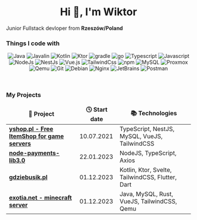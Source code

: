 <h1 align="center">Hi 👋, I'm Wiktor</h1>
Junior Fullstack devloper from <b>Rzeszów/Poland</b>
<br>

### Things I code with
<p align="center">
   <!-- for-the-badge -->
  <img alt="Java" src="https://img.shields.io/badge/-Java-ED8B00?style=flat-square&logo=openjdk&logoColor=white" />
  <img alt="Javalin" src="https://img.shields.io/badge/javalin-008CBB?style=flat-squaree&logo=openjdk&logoColor=white" />
   <img alt="Kotlin" src="https://img.shields.io/badge/kotlin-AB29EB?style=flat-square&logo=kotlin&logoColor=white" />
   <img alt="Ktor" src="https://img.shields.io/badge/ktor-FF8800?style=flat-square&logo=kotlin&logoColor=white" />
   <img alt="gradle" src="https://img.shields.io/badge/gradle-02303A?style=flat-square&logo=gradle&logoColor=white" /> 
   <img alt="go" src="https://img.shields.io/badge/golang-00AED8?style=flat-square&logo=go&logoColor=white" /> 

   <img alt="Typescript" src="https://img.shields.io/badge/-Typescript-3178C6?style=flat-square&logo=Typescript&logoColor=white" />
   <img alt="Javascript" src="https://img.shields.io/badge/-Javascript-F7DF1E?style=flat-square&logo=Javascript&logoColor=white" />
   <img alt="NodeJs" src="https://img.shields.io/badge/-Nodejs-339933?style=flat-square&logo=Node.js&logoColor=white" />
   <img alt="NestJs" src="https://img.shields.io/badge/NestJs-E0234E?style=flat-square&logo=nestjs&logoColor=white" />
   <img alt="Vue.js" src="https://img.shields.io/badge/-Vuejs-4FC08D?style=flat-square&logo=Vue.js&logoColor=white" />
   <img alt="TailwindCss" src="https://img.shields.io/badge/-TailwindCss-06B6D4?style=flat-square&logo=TailwindCss&logoColor=white" />
   <img alt="npm" src="https://img.shields.io/badge/NPM-CC3534?style=flat-square&logo=npm&logoColor=white" /> 

   <img alt="MySQL" src="https://img.shields.io/badge/MySQL-015F8B?style=flat-square&logo=mysql&logoColor=white" />
   <img alt="Proxmox" src="https://img.shields.io/badge/-Proxmox-E57000?style=flat-square&logo=Proxmox&logoColor=white" />
   <img alt="Qemu" src="https://img.shields.io/badge/-Qemu-FF6600?style=flat-square&logo=Qemu&logoColor=white" />
   <img alt="Git" src="https://img.shields.io/badge/-Git-F05032?style=flat-square&logo=git&logoColor=white" />
   <img alt="Debian" src="https://img.shields.io/badge/-Debian-A81D33?style=flat-square&logo=Debian&logoColor=white" />
   <img alt="Nginx" src="https://img.shields.io/badge/Nginx-009639?style=flat-square&logo=nginx&logoColor=white" />
   <img alt="JetBrains" src="https://img.shields.io/badge/Jetbrains%20Tools-000000?style=flat-square&logo=jetbrains&logoColor=white" />
   <img alt="Postman" src="https://img.shields.io/badge/Postman-FF6C37?style=flat-square&logo=postman&logoColor=white"/>
</p>
<br>

### My Projects
<table>
  <thead align="center">
    <tr border: none;>
      <td><b>🎁 Project</b></td>
      <td><b>🕓 Start date</b></td>
      <td><b>📚 Technologies</b></td>
    </tr>
  </thead>
  <tbody>
    <tr>
      <td><a href="https://yshop.pl"><b>yshop.pl - Free ItemShop for game servers</b></a></td>
      <td>10.07.2021</td>
      <td>TypeScript, NestJS, MySQL, VueJS, TailwindCSS</td>
    </tr>
    <tr>
      <td><a href="https://github.com/WiktorDev/node-payments-lib3.0"><b>node-payments-lib3.0</b></a></td>
      <td>22.01.2023</td>
      <td>NodeJS, TypeScript, Axios</td>
    </tr>
    <tr>
      <td><a href="https://gdziebusik.pl"><b>gdziebusik.pl</b></a></td>
      <td>01.12.2023</td>
      <td>Kotlin, Ktor, Svelte, TailwindCSS, Flutter, Dart</td>
    </tr>
    <tr>
      <td><a href="https://exotia.net"><b>exotia.net - minecraft server</b></a></td>
      <td>01.12.2023</td>
      <td>Java, MySQL, Rust, VueJS, TailwindCSS, Qemu</td>
    </tr>
  </tbody>
</table>
